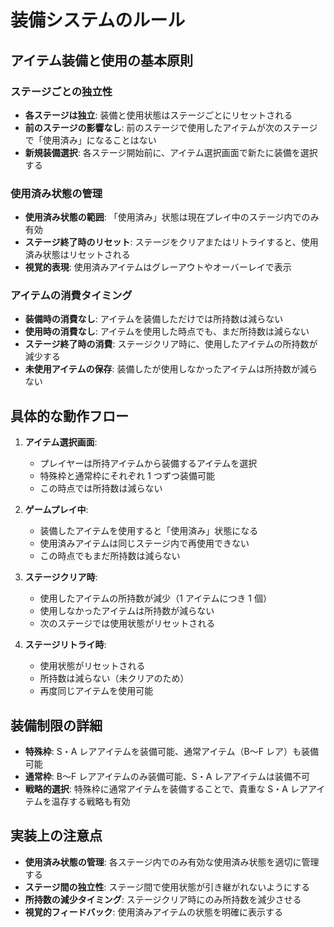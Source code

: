 # 装備システムのルール

## アイテム装備と使用の基本原則

### ステージごとの独立性

- **各ステージは独立**: 装備と使用状態はステージごとにリセットされる
- **前のステージの影響なし**: 前のステージで使用したアイテムが次のステージで「使用済み」になることはない
- **新規装備選択**: 各ステージ開始前に、アイテム選択画面で新たに装備を選択する

### 使用済み状態の管理

- **使用済み状態の範囲**: 「使用済み」状態は現在プレイ中のステージ内でのみ有効
- **ステージ終了時のリセット**: ステージをクリアまたはリトライすると、使用済み状態はリセットされる
- **視覚的表現**: 使用済みアイテムはグレーアウトやオーバーレイで表示

### アイテムの消費タイミング

- **装備時の消費なし**: アイテムを装備しただけでは所持数は減らない
- **使用時の消費なし**: アイテムを使用した時点でも、まだ所持数は減らない
- **ステージ終了時の消費**: ステージクリア時に、使用したアイテムの所持数が減少する
- **未使用アイテムの保存**: 装備したが使用しなかったアイテムは所持数が減らない

## 具体的な動作フロー

1. **アイテム選択画面**:

   - プレイヤーは所持アイテムから装備するアイテムを選択
   - 特殊枠と通常枠にそれぞれ 1 つずつ装備可能
   - この時点では所持数は減らない

2. **ゲームプレイ中**:

   - 装備したアイテムを使用すると「使用済み」状態になる
   - 使用済みアイテムは同じステージ内で再使用できない
   - この時点でもまだ所持数は減らない

3. **ステージクリア時**:

   - 使用したアイテムの所持数が減少（1 アイテムにつき 1 個）
   - 使用しなかったアイテムは所持数が減らない
   - 次のステージでは使用状態がリセットされる

4. **ステージリトライ時**:

   - 使用状態がリセットされる
   - 所持数は減らない（未クリアのため）
   - 再度同じアイテムを使用可能

## 装備制限の詳細

- **特殊枠**: S・A レアアイテムを装備可能、通常アイテム（B〜F レア）も装備可能
- **通常枠**: B〜F レアアイテムのみ装備可能、S・A レアアイテムは装備不可
- **戦略的選択**: 特殊枠に通常アイテムを装備することで、貴重な S・A レアアイテムを温存する戦略も有効

## 実装上の注意点

- **使用済み状態の管理**: 各ステージ内でのみ有効な使用済み状態を適切に管理する
- **ステージ間の独立性**: ステージ間で使用状態が引き継がれないようにする
- **所持数の減少タイミング**: ステージクリア時にのみ所持数を減少させる
- **視覚的フィードバック**: 使用済みアイテムの状態を明確に表示する
